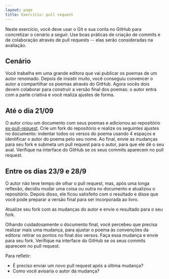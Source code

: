 ```yaml
---
layout: page
title: Exercício: pull request
---
```


Neste exercício, você deve usar o Git e sua conta no GitHub para concretizar o cenário a seguir. Use boas práticas de criação de commits e de colaboração através de pull requests -- elas serão consideradas na avaliação.

## Cenário

Você trabalha em uma grande editora que vai publicar os poemas de um autor renomado. Depois de insistir muito, você conseguiu convencer o autor a compartilhar os poemas através do GitHub. Agora vocês dois devem colaborar para construir a versão final dos poemas: o autor entra com a parte criativa e você realiza ajustes de forma.

## Até o dia 21/09

O autor criou um documento com seus poemas e adicionou ao repositório [ex-pull-request](https://github.com/matb25-20182/ex-pull-request). Crie um fork do repositório e realize os seguintes ajustes no documento: indentar todos os versos do poema usando 4 espaços e identificar o autor do poema pelo seu nome. Ao final, envie as mudanças para seu fork e submeta um pull request para o autor, para que ele dê o seu aval. Verifique na interface do GitHub se os seus commits aparecem no pull request.

## Entre os dias 23/9 e 28/9

O autor não teve tempo de olhar o pull request, mas, após uma longa reflexão, decidiu mudar uma coisa ou outra no documento e atualizou o repositório. Depois disso, ele ficou satisfeito com o resultado e disse que você pode preparar a versão final para ser incorporada ao livro.

Atualize seu fork com as mudanças do autor e envie o resultado para o seu fork. 

Olhando cuidadosamente o documento final, você percebeu que precisa realizar mais uma mudança, para ajustar o poema às convenções da editora: retirar os pontos no final dos versos. Faça essa mudança e envie para seu fork. Verifique na interface do GitHub se os seus commits aparecem no pull request. 

Para refletir:

- É preciso enviar um novo pull request após a última mudança?
- Como você avisaria o autor da mudança?
